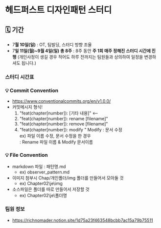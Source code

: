 # 헤드퍼스트 디자인패턴 스터디

## 🗓 기간

- 7**월 10일(일)** :
  OT, 팀빌딩, 스터디 방향 조율
- 7**일 11일(월)~9월 4일(일) 총 8주** :
  8주 동안 **주 1회 매주 정해진 스터디 시간에 진행**
  (개인사정이 생길 경우 적어도 하루 전까지는 팀원들과 상의하여 일정을 변경하셔도 됩니다.)

### 스터디 시간표

### 💡 Commit Convention

- https://www.conventionalcommits.org/en/v1.0.0/
- 커밋메시지 형식!
  1. "feat(chapter[number]): [기타 내용]" <--
  2. "feat(chapter[number]): rename [filename]"
  3. "feat(chapter[number]): remove [filename]"
  4. "feat(chapter[number]): modify " Modify : 문서 수정 <br>
     ex) 파일 이름 수정, 문서 수정을 한 경우
     <br> : Rename 파일 이름 & Modify 문서이름

### 💡 File Convention

- markdown 파일 : 패턴명.md
  - ex) observer_pattern.md
- 이미지 첨부시 Chap/개인폴더/img 폴더를 만들어서 모아둘 것
  - ex) Chapter02\je\img
- 소스파일은 폴더를 따로 만들어서 저장할 것
  - ex) Chapter02\je\폴더명

### 팀원 정보

- https://richnomader.notion.site/1d75a23f463548bcbb7ac15a79b75511
